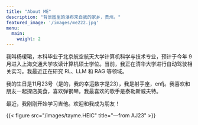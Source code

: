 ```yaml
---
title: "About ME"
description: "背景图里的瀑布来自我的家乡，贵州。"
featured_image: '/images/me222.jpg'
menu:
  main:
    weight: 2
---
```

我叫杨瑷珺，本科毕业于北京航空航天大学计算机科学与技术专业，预计于今年 9 月进入上海交通大学攻读计算机硕士学位。当前，我正在清华大学进行自动驾驶相关实习。我最近正在研究 RL、LLM 和 RAG 等领域。

我的生日是11月23号（是的，我的幸运数字是23），我是射手座，enfj。我喜欢和朋友一起探店美食，喜欢弹钢琴。我最喜欢的歌手是泰勒斯威夫特。

最近，我刚刚开始学习吉他。欢迎和我成为朋友！

{{< figure src="/images/tayme.HEIC" title="—from AJ23"  >}}
